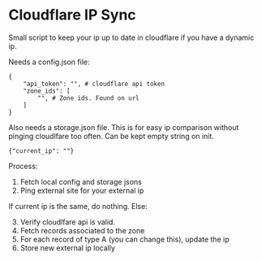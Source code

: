 # Cloudflare IP Sync

Small script to keep your ip up to date in cloudflare if you have a dynamic ip.

Needs a config.json file:
```
{
    "api_token": "", # cloudflare api token
    "zone_ids": [
        "", # Zone ids. Found on url
    ]
}
```

Also needs a storage.json file. This is for easy ip comparison without pinging cloudlfare too often. Can be kept empty string on init.
```
{"current_ip": ""}
```

Process:
1. Fetch local config and storage jsons
2. Ping external site for your external ip

If current ip is the same, do nothing. Else:

3. Verify cloudlfare api is valid.
4. Fetch records associated to the zone
5. For each record of type A (you can change this), update the ip
6. Store new external ip locally
